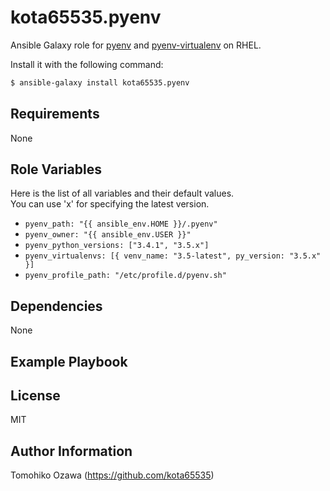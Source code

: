 kota65535.pyenv
============

Ansible Galaxy role for [pyenv](https://github.com/yyuu/pyenv) and [pyenv-virtualenv](https://github.com/yyuu/pyenv-virtualenv) on RHEL.

Install it with the following command:

```bash
$ ansible-galaxy install kota65535.pyenv
```

Requirements
------------

None

Role Variables
--------------

Here is the list of all variables and their default values.  
You can use 'x' for specifying the latest version.

* `pyenv_path: "{{ ansible_env.HOME }}/.pyenv"`
* `pyenv_owner: "{{ ansible_env.USER }}"`
* `pyenv_python_versions: ["3.4.1", "3.5.x"]`
* `pyenv_virtualenvs: [{ venv_name: "3.5-latest", py_version: "3.5.x" }]`
* `pyenv_profile_path: "/etc/profile.d/pyenv.sh"`

Dependencies
------------

None

Example Playbook
-------------------------


License
-------

MIT

Author Information
------------------

Tomohiko Ozawa (https://github.com/kota65535)
